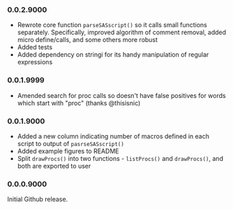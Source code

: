 ### 0.0.2.9000
- Rewrote core function `parseSASscript()` so it calls small functions separately. Specifically, improved algorithm of comment removal, added micro define/calls, and some others more robust
- Added tests
- Added dependency on stringi for its handy manipulation of regular expressions 

### 0.0.1.9999
- Amended search for proc calls so doesn't have false positives for words which start with "proc" (thanks @thisisnic)

### 0.0.1.9000
- Added a new column indicating number of macros defined in each script to output of `pasrseSASscript()`
- Added example figures to README
- Split `drawProcs()` into two functions - `listProcs()` and `drawProcs()`, and both are exported to user


### 0.0.0.9000
Initial Github release.